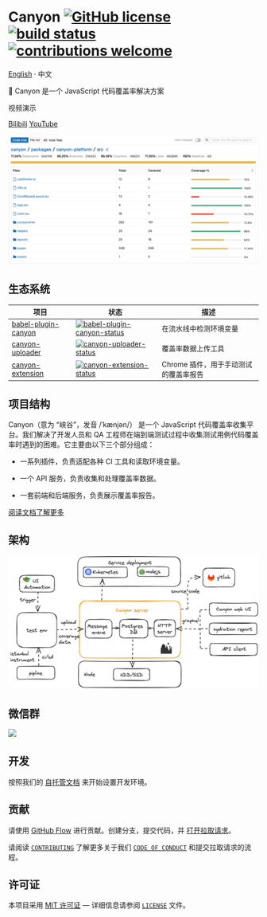# Canyon [![GitHub license](https://img.shields.io/badge/license-MIT-blue.svg)](https://github.com/canyon-project/canyon/blob/main/LICENSE) [![build status](https://github.com/canyon-project/canyon/actions/workflows/test.yml/badge.svg?branch=main)](https://github.com/canyon-project/canyon/actions/workflows/ci.yml) [![contributions welcome](https://img.shields.io/badge/contributions-welcome-brightgreen?logo=github)](CODE_OF_CONDUCT.md)

[English](./README.md) · 中文

👋 Canyon 是一个 JavaScript 代码覆盖率解决方案

视频演示

[Bilibili](https://www.bilibili.com/video/BV13sXHYDEn6)
[YouTube](https://www.youtube.com/watch?v=-2IRQ_pmEjI)

![](./screenshots/coverage-report.jpg)

## 生态系统

| 项目                      | 状态                                                         | 描述                                               |
|---------------------------|--------------------------------------------------------------|----------------------------------------------------|
| [babel-plugin-canyon]      | [![babel-plugin-canyon-status]][babel-plugin-canyon-package]  | 在流水线中检测环境变量                             |
| [canyon-uploader]          | [![canyon-uploader-status]][canyon-uploader-package]          | 覆盖率数据上传工具                                 |
| [canyon-extension]         | [![canyon-extension-status]][canyon-extension-package]        | Chrome 插件，用于手动测试的覆盖率报告              |

[babel-plugin-canyon]: https://github.com/canyon-project/canyon/tree/main/plugins/babel-plugin-canyon
[vite-plugin-canyon]: https://github.com/canyon-project/canyon/tree/main/plugins/vite-plugin-canyon
[swc-plugin-canyon]: https://github.com/canyon-project/canyon/tree/main/plugins/swc-plugin-canyon
[canyon-report]: https://github.com/canyon-project/canyon/tree/main/packages/canyon-report
[canyon-sdk]: https://github.com/canyon-project/canyon/tree/main/tools/canyon-sdk
[canyon-uploader]: https://github.com/canyon-project/canyon/tree/main/tools/canyon-uploader
[canyon-extension]: https://github.com/canyon-project/canyon/tree/main/tools/canyon-extension

[babel-plugin-canyon-status]: https://img.shields.io/npm/v/babel-plugin-canyon.svg
[vite-plugin-canyon-status]: https://img.shields.io/npm/v/vite-plugin-canyon.svg
[swc-plugin-canyon-status]: https://img.shields.io/npm/v/swc-plugin-canyon.svg
[canyon-report-status]: https://img.shields.io/npm/v/canyon-report.svg
[canyon-sdk-status]: https://img.shields.io/npm/v/canyon-sdk.svg
[canyon-uploader-status]: https://img.shields.io/npm/v/canyon-uploader.svg
[canyon-extension-status]: https://img.shields.io/chrome-web-store/v/omnpafdjidgpdmlimbangcjjaaodbeof.svg

[babel-plugin-canyon-package]: https://npmjs.com/package/babel-plugin-canyon
[vite-plugin-canyon-package]: https://npmjs.com/package/babel-plugin-canyon
[swc-plugin-canyon-package]: https://npmjs.com/package/babel-plugin-canyon
[canyon-report-package]: https://github.com/canyon-project/uploader/releases
[canyon-sdk-package]: https://github.com/canyon-project/uploader/releases
[canyon-uploader-package]: https://github.com/canyon-project/uploader/releases
[canyon-extension-package]: https://chrome.google.com/webstore/detail/canyon/omnpafdjidgpdmlimbangcjjaaodbeof

## 项目结构

Canyon（意为 “峡谷”，发音 /ˈkænjən/） 是一个 JavaScript 代码覆盖率收集平台。我们解决了开发人员和 QA 工程师在端到端测试过程中收集测试用例代码覆盖率时遇到的困难。它主要由以下三个部分组成：

- 一系列插件，负责适配各种 CI 工具和读取环境变量。

- 一个 API 服务，负责收集和处理覆盖率数据。

- 一套前端和后端服务，负责展示覆盖率报告。

[阅读文档了解更多](https://docs.canyonjs.org)

## 架构

![](./screenshots/architecture.png)

## 微信群

<img src="./screenshots/wechat30.png" style="width: 200px"/>

## 开发

按照我们的 [自托管文档](https://docs.canyonjs.org/documentation/self-host/community-edition/prerequisites) 来开始设置开发环境。

## 贡献

请使用 [GitHub Flow](https://guides.github.com/introduction/flow) 进行贡献。创建分支，提交代码，并 [打开拉取请求](https://github.com/canyon-project/canyon/compare)。

请阅读 [`CONTRIBUTING`](CONTRIBUTING.md) 了解更多关于我们 [`CODE OF CONDUCT`](CODE_OF_CONDUCT.md) 和提交拉取请求的流程。

## 许可证

本项目采用 [MIT 许可证](https://opensource.org/licenses/MIT) — 详细信息请参阅 [`LICENSE`](LICENSE) 文件。
